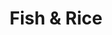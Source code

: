 ---
layout: place
title: Fish & Rice
permalink: /oregon/portland/fish-rice.html
stateAbbr: OR
stateName: Oregon
cityName: Portland
seo:
  type: restaurant
  links: http://www.fishnrice.com/
place_id: ChIJY8MROHIJlVQR3NC3NJKPXmE
photos:
  - name: >-
      places/ChIJY8MROHIJlVQR3NC3NJKPXmE/photos/AeeoHcJaqDFJIMTCBCRvYRDCElzuALuZA-IhdMLAXiZYjUPBA5o1qelcl_S8kh8ClGBgyoMGZHseI6CPYCl4p3ZdrrF_IpMeOtUnXfISLGZSai0Xv1bw6FVsqrHBQb3woIqgjBLw5ywjyIU1R0eVpMNYqMPwM5Z7M9UVQ1NTAXlgLZZNlqjbAR3mafJj9RBEfhDc_hr1nkFioQszh2QmcJOE3q6dlO2rizHG-2cHnXfsVM_295Evui3vxXu6ZHTiqzLnr6_ZQozhv0akMIE4LVB5w3qJxt2U0hn7kRPMhRcteBhfds0_PDgqsJGXdjbGeM9kmRjGY2t5a4pdUSRdvh_vrtqqgO-LYBtgUTp9NLh3NQ74T21q4SX8OIArSvzAnhwPMAszTaeNWHJ4pWDAAXsPqp59yYYbtLeKaCXmaCmxKmfs1QPp
    widthPx: 4000
    heightPx: 3000
    authorAttributions:
      - displayName: Evan H
        uri: https://maps.google.com/maps/contrib/107749953225573353466
        photoUri: >-
          https://lh3.googleusercontent.com/a-/ALV-UjXRuhWRGgFsTLD-ggywd3XFV6TqVqwjrHgEnSqTkyvv6IVTfk3c=s100-p-k-no-mo
    flagContentUri: >-
      https://www.google.com/local/imagery/report/?cb_client=maps_api_places.places_api&image_key=!1e10!2sCIHM0ogKEICAgICugde0xgE&hl=en-US
    googleMapsUri: >-
      https://www.google.com/maps/place//data=!3m4!1e2!3m2!1sCIHM0ogKEICAgICugde0xgE!2e10!4m2!3m1!1s0x549509723811c363:0x615e8f9234b7d0dc
  - name: >-
      places/ChIJY8MROHIJlVQR3NC3NJKPXmE/photos/AeeoHcJlk4hfgXnJlBOkpC_tn7GedTkIvwTDWpEQX2FW9N3PitOeIYVt9pEe-Db792_TyBPi9l64BUBCBKcXZuynib6zo39xVlxV3ZyzCDXztsPCTTuc2Z1d6TC5KRJMGLsk7pTVKlF8EGNWXiWcBzVn73l37l-wlYmbw1_eNk1k6Y0qwnT_opfEzC9uXf1F938zbBfP4i8JwugKXOSQQquGP2MwazixInVrk7nsA3sMeuaPKLlooelwNm4EzjQocliejY-Xbaxr6TfYnZTQiNkIuqWst7tbwoKcesBFfkGLqAp_mJY2LZf9kqv9MbQQDHWO6ELbrLWweMhb9isMAD0qXKTRuJ1DyyXXb1yoPGnEL_Y4NAaHgppq91UfIvUUv70r3NUT_d_GMWdsk10f4UAhIas8VI2PS0sg-HKMLVMSIncbgjk
    widthPx: 4080
    heightPx: 3072
    authorAttributions:
      - displayName: Gary Peck
        uri: https://maps.google.com/maps/contrib/105414482566354419735
        photoUri: >-
          https://lh3.googleusercontent.com/a-/ALV-UjV7rfoCvMRAPqzGColHrjo2vgTG8Nu7trCJJNz_lCjkL9XHIj7oyA=s100-p-k-no-mo
    flagContentUri: >-
      https://www.google.com/local/imagery/report/?cb_client=maps_api_places.places_api&image_key=!1e10!2sCIHM0ogKEICAgIDWzf2JlgE&hl=en-US
    googleMapsUri: >-
      https://www.google.com/maps/place//data=!3m4!1e2!3m2!1sCIHM0ogKEICAgIDWzf2JlgE!2e10!4m2!3m1!1s0x549509723811c363:0x615e8f9234b7d0dc
  - name: >-
      places/ChIJY8MROHIJlVQR3NC3NJKPXmE/photos/AeeoHcLUXmMzzQ7Bd5rngUkcLzXo5ixClIlQI8LhjsFKOlnStqas31tsUMffCctowvMy5ssXxY5pis49KB3_w36mXMNM-NTSXMe_nNw4z_JP1N6W3qlJG8qNu5Q3mjfkWGpp1cY-1tVeC-hsDpNZG8bBI5mHpaaagt3zhA-6HV1PzVyYTIcXk7v0DjQ_I-_weS_L7iftbAXHEKtztb3RsH00-Yo8f5k9JaerYG8HrAXMkrLExuKwXUzLQAFrjhOvZv7luMuTQ1tfoEbLHdmZLQkAz6UH2iAxBtmVmDegqSPEx17Jktfxm5vta4_M0heSpS4Y6EnAuFm_iJrpy3jgRHDWixd1TF0-zGFw_z9L6R9KutSDlFoo_mCUcw4TFI08oCPHDdBkLRdOkDFtNcfsn4wN_L70SwKBhcj2locsP-9hbWvfL3U
    widthPx: 3600
    heightPx: 4800
    authorAttributions:
      - displayName: nksrower
        uri: https://maps.google.com/maps/contrib/101356764554085318539
        photoUri: >-
          https://lh3.googleusercontent.com/a/ACg8ocLeTYLJk3leDPLuPztbQRX-AzKFjNEP_uNC0mg2sLbfOngG_A=s100-p-k-no-mo
    flagContentUri: >-
      https://www.google.com/local/imagery/report/?cb_client=maps_api_places.places_api&image_key=!1e10!2sCIHM0ogKEICAgICb1ojl0wE&hl=en-US
    googleMapsUri: >-
      https://www.google.com/maps/place//data=!3m4!1e2!3m2!1sCIHM0ogKEICAgICb1ojl0wE!2e10!4m2!3m1!1s0x549509723811c363:0x615e8f9234b7d0dc
  - name: >-
      places/ChIJY8MROHIJlVQR3NC3NJKPXmE/photos/AeeoHcJ7EM74AkmlFt_J-zF669u6GW4HxigNfOfNBLWUS5KvE2NNUXeiSnldu9wUOJ8MJ5r8R8w_FrJy_ZORaV8UuTWn0C4BJGD8net95QV5GwGxcsnGMjuvS7JyuqG-Sqqpus-_HcfrgE0OMlVLmJ61TQotFbj-_ES3Pj4fJBmnIF6DxPSyl5pJ_CwCrHsYCtu8WRzOJFe80SqV1l8WD2jKXPMAf_vV_iEvojL9COehzQe0QlZ2EL38FsqrA2q8y_BVNClH1YPGNJKlBGsf9LgRsNxGaO3O0SnVGpju-69GTASpRl9k-gaxx5KpQoy-NtthqDnO9b8PS_PtJX4hQp5IHFEvFWFaXEXl29Ba93cn8gBhlDQ2Uqy1MZXUEX06WA7KcXvW91UtX9VSfKza8HGu5-x6nxs5vrhsMncNKmnb4Ce3ww
    widthPx: 4080
    heightPx: 3072
    authorAttributions:
      - displayName: Virginia Liao
        uri: https://maps.google.com/maps/contrib/108659835961229463250
        photoUri: >-
          https://lh3.googleusercontent.com/a/ACg8ocJ6h4o8pg4dHvhdB5zqWzMk_jg9Al8ibk6GKf-MR2z2XJWXZF44=s100-p-k-no-mo
    flagContentUri: >-
      https://www.google.com/local/imagery/report/?cb_client=maps_api_places.places_api&image_key=!1e10!2sCIHM0ogKEICAgICvo7HXcA&hl=en-US
    googleMapsUri: >-
      https://www.google.com/maps/place//data=!3m4!1e2!3m2!1sCIHM0ogKEICAgICvo7HXcA!2e10!4m2!3m1!1s0x549509723811c363:0x615e8f9234b7d0dc
  - name: >-
      places/ChIJY8MROHIJlVQR3NC3NJKPXmE/photos/AeeoHcIUk0tWKp-n3atiffxW1I4UDiKr1MZ5HMIMRVr3pyWcFDeKk6wZSwUZVl76GGfHazAkkh-N94Hj4lR4TDJvRoThXWpjL9bDGc4xYcxMYSF72wGFIBLtAu1intwcvB0U4vclw-zWjFdLccVF-7fH663-DGvtpQZ4FuNqecVA5X_oVPcN3c1zWVDQezp-8KZ8EG5mN5GrzzpB5m_YYzmz0ghd3hrDpdIMbPz3FeNDlR19pwRpIVJv1CFTZEDfR-DSKOpewCyBfmQFAi6F7q6AcFBIYfGGFRa0nYMuUlfYGZiz7zhXxloSOM0y3mfvwN-oXK1OneFDjhkEhETBwJWR1N0IFAl1jhg4nKgYJG5KgOpjRxW0HPxLGlcshGk5jItyKyZmT1MFxU-md1HojIFTRuX1Jr0AmWhDH_NxgqIwbBk
    widthPx: 4032
    heightPx: 3024
    authorAttributions:
      - displayName: Antoine Pham
        uri: https://maps.google.com/maps/contrib/115378522814668804793
        photoUri: >-
          https://lh3.googleusercontent.com/a-/ALV-UjVscMN3oIwTcd6b_iT2t97j34W1g-aEXgzxwXqbL4c-kcdG4oQxMA=s100-p-k-no-mo
    flagContentUri: >-
      https://www.google.com/local/imagery/report/?cb_client=maps_api_places.places_api&image_key=!1e10!2sCIHM0ogKEICAgIDv3NjaZA&hl=en-US
    googleMapsUri: >-
      https://www.google.com/maps/place//data=!3m4!1e2!3m2!1sCIHM0ogKEICAgIDv3NjaZA!2e10!4m2!3m1!1s0x549509723811c363:0x615e8f9234b7d0dc
  - name: >-
      places/ChIJY8MROHIJlVQR3NC3NJKPXmE/photos/AeeoHcIGEL3NGa5l1qZr7mmSeqw5ncXg4b_FmG9qCE-zk5BdC6V4YuxpJ-sJiZEFsN1EASFdCSzdFdJ8bvrX8gl_AhAhN_8MiRp0wuUOERVAqhSX-RG0BJs50Y83DUQ8Tgjiv5NLUwE4No1QZM3ZekH6QUPRw0Widgp9U9qm_8ZiieavuidJ2n6b9DQmrL8kM6ALJ2E13RJM16C8uLWW1C5larTTmOMfYMa5Hfwe-kSuMGD3OT59kXM5MhxrxNUNYs8zj3-g5WlHd2BLISyA_sDFjoCpyT_j2jffCdhyxdXRKWwDlTq4_MHGRPMWnPWRW_c1qF_4nAKxWqXiQd8q97b7jphH95N5JqY48hkg8UtfFJH7yffBUcyRc_icIVL7YM-Axv-n0ontC2t9I4XI5z6wja-uXW5e1cYM-pM7QpvUhdAhKiPc
    widthPx: 4032
    heightPx: 3024
    authorAttributions:
      - displayName: Nolan Rumble
        uri: https://maps.google.com/maps/contrib/114087553535490046778
        photoUri: >-
          https://lh3.googleusercontent.com/a-/ALV-UjUzo8PZLUPy8Ibag4B6TpA6YenlD3U6uREm5H1muAOYlnK9_cwk=s100-p-k-no-mo
    flagContentUri: >-
      https://www.google.com/local/imagery/report/?cb_client=maps_api_places.places_api&image_key=!1e10!2sCIHM0ogKEICAgICT9pu2pwE&hl=en-US
    googleMapsUri: >-
      https://www.google.com/maps/place//data=!3m4!1e2!3m2!1sCIHM0ogKEICAgICT9pu2pwE!2e10!4m2!3m1!1s0x549509723811c363:0x615e8f9234b7d0dc
  - name: >-
      places/ChIJY8MROHIJlVQR3NC3NJKPXmE/photos/AeeoHcJh9jZCiGGpv0TU_MFWZNuZsY2xej6mJRZ08sLRAW6l2gR2GGSouXCLWZKtIrRTLEB2PxFVy5j_183Bu7eCB8xYyFncenfi_KVWzlW0xgnTF4Qg7q57WkGokdd7DwRnff8K__4nkZpHW5uV5-DigE1N5HOaeybd08dBL1fCUsgpiRNkOA5iVD0BjJJJls7jRFnyXAXsr3w2qujY_RqRiyb8x6JMr2Nh7VPiFMU2AUHxT1Agu_qaQhRNSstxVP9Cqpi63HOV0euhHw3kxX5nVPrSXD-FaHMFcc_8fgnVgA6CbsUiXjwUGHYEh6tVTeHGqfj1pRv9hx-4lEczMvFXKLuSMw-BOAIytWRQKezHQdU-dRTomi6IXU-_d3EhzkUwlvdBqGanLEZTHoVyzyZNNSS2odE5K_JHy6O44FvnYQrT_H3O
    widthPx: 3000
    heightPx: 4000
    authorAttributions:
      - displayName: Evan H
        uri: https://maps.google.com/maps/contrib/107749953225573353466
        photoUri: >-
          https://lh3.googleusercontent.com/a-/ALV-UjXRuhWRGgFsTLD-ggywd3XFV6TqVqwjrHgEnSqTkyvv6IVTfk3c=s100-p-k-no-mo
    flagContentUri: >-
      https://www.google.com/local/imagery/report/?cb_client=maps_api_places.places_api&image_key=!1e10!2sCIHM0ogKEICAgIDulf-w8wE&hl=en-US
    googleMapsUri: >-
      https://www.google.com/maps/place//data=!3m4!1e2!3m2!1sCIHM0ogKEICAgIDulf-w8wE!2e10!4m2!3m1!1s0x549509723811c363:0x615e8f9234b7d0dc
  - name: >-
      places/ChIJY8MROHIJlVQR3NC3NJKPXmE/photos/AeeoHcIFfRaPQDpC9YPl6Vdls1tNorPA73QiZhNXvBcVrKak_9lLtMpoLsZ8EvnY2CBfggCaZgiKZ_KDo0AjnDBNFsNg43ozIVnBRE3s7slpRpW-N_mE8L2M8beY2Nu5Hhr-wtM6JIoA6pYC-1VJsLs47ovlbuX0Dt1O2YeZMnxWzEZYVB1GvltXtTivqWvU5PMji3Z-RweZlKjXOI8yi8htmYjhBr6JCiOVhN8-D6silH_EK_SLYkJ5rE93O1DYihK6oErnJHzScc_sSRMwngeAthJRhBDTc5IPij6AovkpRlt3QQSTlcFl8rr9H_KD9TLxQFRi0p59sxaa3HEPMTlz6W2YWL2oDqLoh0aBM-dR6JXyaiwTWpTcz2Pu_MqSsGUFWWwLIiugZHp3vKiSIng-NJosp7Ty7yMdIMBI7ldZpx0
    widthPx: 1595
    heightPx: 1595
    authorAttributions:
      - displayName: Alan Akwai
        uri: https://maps.google.com/maps/contrib/104186486710738686072
        photoUri: >-
          https://lh3.googleusercontent.com/a/ACg8ocIAdvVxGP7vtCGKecmOJ-iEDmhZgjyMyFhx3I0U92GXnzY8Zw=s100-p-k-no-mo
    flagContentUri: >-
      https://www.google.com/local/imagery/report/?cb_client=maps_api_places.places_api&image_key=!1e10!2sCIHM0ogKEICAgICL-P6KAw&hl=en-US
    googleMapsUri: >-
      https://www.google.com/maps/place//data=!3m4!1e2!3m2!1sCIHM0ogKEICAgICL-P6KAw!2e10!4m2!3m1!1s0x549509723811c363:0x615e8f9234b7d0dc
  - name: >-
      places/ChIJY8MROHIJlVQR3NC3NJKPXmE/photos/AeeoHcKsxG2cL6-iCjtbCLbmuN0poiFL4IvZYs5z2DBMEn2OtKvGmo8C61N1qpAF1Hh4ARBFm3BxgF55Bg4Grf3LN6ABjFjByU-P8JGrFGaa0CTCmHGfCKsq6HrRN6b7bITI9YHUDs_uC6fUp2xT9QJUJTOGi3FoUT89Bm14Pe2l9TLA4hSUYW6v9u-TzdMKEfh3GKWAOu9bfdM-LNmJkiG2T4JAj4VYmS5oEuXpQQZgxiro-_QpaiwcWt1j-SIxCtGlUdYq3FGvdpH6uhayZDdutHgJ6RsgE-61DJipo2gkIYGTDAmLyeuc2YmVt5yUx20vQjQduz59AVYVFCjk6WvRkUjxQJxjrosg4JQOVdpnk8RIVD4aTsoduPH2C6MX3r2Ekf24KCeppXoy0zWX7WSE7kk7rbHT5TmvEGG9VxFGx-pFcg
    widthPx: 3024
    heightPx: 4032
    authorAttributions:
      - displayName: Sherrie Cerrito
        uri: https://maps.google.com/maps/contrib/108516013651689926662
        photoUri: >-
          https://lh3.googleusercontent.com/a-/ALV-UjW9-9sLj17mpLn_Aj6k9FZ6RSFWMJ9U5Fj_NGqm7QDGOfYAeuCx=s100-p-k-no-mo
    flagContentUri: >-
      https://www.google.com/local/imagery/report/?cb_client=maps_api_places.places_api&image_key=!1e10!2sCIHM0ogKEICAgIDeg-TMEQ&hl=en-US
    googleMapsUri: >-
      https://www.google.com/maps/place//data=!3m4!1e2!3m2!1sCIHM0ogKEICAgIDeg-TMEQ!2e10!4m2!3m1!1s0x549509723811c363:0x615e8f9234b7d0dc
  - name: >-
      places/ChIJY8MROHIJlVQR3NC3NJKPXmE/photos/AeeoHcL-awA8iQVazoyhVdSKE2TcD-JC1IgXAzSKq1NQC2zHK_gRz8-i8sBrAqg6Op9Fkwmmbl-ODhTdGkdOz0dnYVEI4u9SVSO3Mo2uvLLLtHfHxbi9qD_vX9UIL4mLnN5fTV8qw4avfHzog7nPzsEalTEZ9mED8o8ENxua6UI99rmIEH3cPRf4sIxNW-lxswqFMqeF39_RyHXTHfGgC9yDHTsdvkEdSfF4FOETCPoUU89TTVwk7LX5LE8dc9c5Ts5l8pwaO9eKAZqafp5WhaY8lNdBICrafuXokCJ6mJF3P3uIFIOhTECb7tTnkAFeibh_v9IgDRVJ73Pi0L37tCBY5vFUCclw2kJcY7nmxwk4afGvAaeaNR5mK3Ex6AsyFJG-r0AxS1lPzhaktML3xocIfAXKNqKl5EdMod-V5MCcyn8VszI
    widthPx: 3000
    heightPx: 4000
    authorAttributions:
      - displayName: Bek K
        uri: https://maps.google.com/maps/contrib/107641353519437648618
        photoUri: >-
          https://lh3.googleusercontent.com/a-/ALV-UjWrAQ92Zn_L1_3JdZ7AqSigiOEExTwFgiWNcNcaNKz-4c6Fr66e=s100-p-k-no-mo
    flagContentUri: >-
      https://www.google.com/local/imagery/report/?cb_client=maps_api_places.places_api&image_key=!1e10!2sCIHM0ogKEICAgMCwgJu41AE&hl=en-US
    googleMapsUri: >-
      https://www.google.com/maps/place//data=!3m4!1e2!3m2!1sCIHM0ogKEICAgMCwgJu41AE!2e10!4m2!3m1!1s0x549509723811c363:0x615e8f9234b7d0dc
address: 2332 NW Westover Rd, Portland, OR 97210, USA
street: 2332 NW Westover Rd
city: Portland
state: OR
zip: '97210'
country: USA
neighborhood: Northwest Portland
latitude: '45.524483'
longitude: '-122.699201'
accessibility_options:
  wheelchairAccessibleEntrance: true
  wheelchairAccessibleRestroom: true
  wheelchairAccessibleSeating: true
business_status: OPERATIONAL
name: Fish & Rice
google_maps_links:
  directionsUri: >-
    https://www.google.com/maps/dir//''/data=!4m7!4m6!1m1!4e2!1m2!1m1!1s0x549509723811c363:0x615e8f9234b7d0dc!3e0
  placeUri: https://maps.google.com/?cid=7016203127602270428
  writeAReviewUri: >-
    https://www.google.com/maps/place//data=!4m3!3m2!1s0x549509723811c363:0x615e8f9234b7d0dc!12e1
  reviewsUri: >-
    https://www.google.com/maps/place//data=!4m4!3m3!1s0x549509723811c363:0x615e8f9234b7d0dc!9m1!1b1
  photosUri: >-
    https://www.google.com/maps/place//data=!4m3!3m2!1s0x549509723811c363:0x615e8f9234b7d0dc!10e5
primary_type: Sushi Restaurant
opening_hours:
  openNow: false
  periods:
    - open:
        day: 2
        hour: 12
        minute: 0
      close:
        day: 2
        hour: 14
        minute: 30
    - open:
        day: 2
        hour: 16
        minute: 0
      close:
        day: 2
        hour: 20
        minute: 0
    - open:
        day: 3
        hour: 12
        minute: 0
      close:
        day: 3
        hour: 14
        minute: 30
    - open:
        day: 3
        hour: 16
        minute: 0
      close:
        day: 3
        hour: 20
        minute: 0
    - open:
        day: 4
        hour: 12
        minute: 0
      close:
        day: 4
        hour: 14
        minute: 30
    - open:
        day: 4
        hour: 16
        minute: 0
      close:
        day: 4
        hour: 20
        minute: 0
    - open:
        day: 5
        hour: 12
        minute: 0
      close:
        day: 5
        hour: 14
        minute: 30
    - open:
        day: 5
        hour: 16
        minute: 0
      close:
        day: 5
        hour: 20
        minute: 0
    - open:
        day: 6
        hour: 12
        minute: 0
      close:
        day: 6
        hour: 14
        minute: 30
    - open:
        day: 6
        hour: 16
        minute: 0
      close:
        day: 6
        hour: 20
        minute: 0
  weekdayDescriptions:
    - 'Monday: Closed'
    - 'Tuesday: 12:00 – 2:30 PM, 4:00 – 8:00 PM'
    - 'Wednesday: 12:00 – 2:30 PM, 4:00 – 8:00 PM'
    - 'Thursday: 12:00 – 2:30 PM, 4:00 – 8:00 PM'
    - 'Friday: 12:00 – 2:30 PM, 4:00 – 8:00 PM'
    - 'Saturday: 12:00 – 2:30 PM, 4:00 – 8:00 PM'
    - 'Sunday: Closed'
  nextOpenTime: '2025-05-03T23:00:00Z'
secondary_opening_hours:
  regular:
    weekdayDescriptions: null
    type: null
  current:
    weekdayDescriptions: null
    type: null
phone: (503) 954-1270
price_level: PRICE_LEVEL_MODERATE
price_range: $10 &ndash; $20
rating: '4.6'
rating_count: 405
website: http://www.fishnrice.com/
description: >-
  Discover Fish & Rice in Portland, OR$$$Nestled in the heart of Portland, OR,
  Fish & Rice stands out as a stylish sushi restaurant offering a welcoming
  counter-serve experience with fresh, high-quality seafood selections. This
  spot emphasizes an understated ambiance that pairs perfectly with its array of
  sushi, sashimi, and sake options, making it a go-to choice for those seeking
  sushi places near me in a relaxed setting. Accessibility features like
  wheelchair-friendly entrances and seating add to its appeal, ensuring everyone
  can enjoy the flavorful dishes without hassle. Patrons appreciate the outdoor
  seating and moderate pricing, which enhance the overall dining vibe, while the
  focus on fresh ingredients keeps it among the top-rated sushi restaurants in
  the area. Whether you're looking for a quick meal or a taste of authentic
  Japanese flavors close to home, this location delivers a satisfying blend of
  simplicity and quality.
generative_summary: >-
  Discover Fish & Rice in Portland, OR$$$Nestled in the heart of Portland, OR,
  Fish & Rice stands out as a stylish sushi restaurant offering a welcoming
  counter-serve experience with fresh, high-quality seafood selections. This
  spot emphasizes an understated ambiance that pairs perfectly with its array of
  sushi, sashimi, and sake options, making it a go-to choice for those seeking
  sushi places near me in a relaxed setting. Accessibility features like
  wheelchair-friendly entrances and seating add to its appeal, ensuring everyone
  can enjoy the flavorful dishes without hassle. Patrons appreciate the outdoor
  seating and moderate pricing, which enhance the overall dining vibe, while the
  focus on fresh ingredients keeps it among the top-rated sushi restaurants in
  the area. Whether you're looking for a quick meal or a taste of authentic
  Japanese flavors close to home, this location delivers a satisfying blend of
  simplicity and quality.
generative_disclosure: Summarized by AI using the Grok-3-Mini model.
reviews:
  - name: >-
      places/ChIJY8MROHIJlVQR3NC3NJKPXmE/reviews/ChZDSUhNMG9nS0VJQ0FnTUN3Z0p1NEZBEAE
    relativePublishTimeDescription: a month ago
    rating: 5
    text:
      text: >-
        Best Sushi I've had (fresh)!  The owner is super sweet and explained
        where in Japan he sourced the sake we tried.
      languageCode: en
    originalText:
      text: >-
        Best Sushi I've had (fresh)!  The owner is super sweet and explained
        where in Japan he sourced the sake we tried.
      languageCode: en
    authorAttribution:
      displayName: Bek K
      uri: https://www.google.com/maps/contrib/107641353519437648618/reviews
      photoUri: >-
        https://lh3.googleusercontent.com/a-/ALV-UjWrAQ92Zn_L1_3JdZ7AqSigiOEExTwFgiWNcNcaNKz-4c6Fr66e=s128-c0x00000000-cc-rp-mo-ba4
    publishTime: '2025-03-15T19:28:45.052209Z'
    flagContentUri: >-
      https://www.google.com/local/review/rap/report?postId=ChZDSUhNMG9nS0VJQ0FnTUN3Z0p1NEZBEAE&d=17924085&t=1
    googleMapsUri: >-
      https://www.google.com/maps/reviews/data=!4m6!14m5!1m4!2m3!1sChZDSUhNMG9nS0VJQ0FnTUN3Z0p1NEZBEAE!2m1!1s0x549509723811c363:0x615e8f9234b7d0dc
  - name: >-
      places/ChIJY8MROHIJlVQR3NC3NJKPXmE/reviews/ChdDSUhNMG9nS0VJQ0FnSUR2M05qYXhBRRAB
    relativePublishTimeDescription: 4 months ago
    rating: 4
    text:
      text: >-
        Very tasty fish. Dry/old rice though. Would come back. Rec tuna bowl,
        spicy bowl, and spam musubi
      languageCode: en
    originalText:
      text: >-
        Very tasty fish. Dry/old rice though. Would come back. Rec tuna bowl,
        spicy bowl, and spam musubi
      languageCode: en
    authorAttribution:
      displayName: Antoine Pham
      uri: https://www.google.com/maps/contrib/115378522814668804793/reviews
      photoUri: >-
        https://lh3.googleusercontent.com/a-/ALV-UjVscMN3oIwTcd6b_iT2t97j34W1g-aEXgzxwXqbL4c-kcdG4oQxMA=s128-c0x00000000-cc-rp-mo-ba4
    publishTime: '2024-12-18T12:33:50.687963Z'
    flagContentUri: >-
      https://www.google.com/local/review/rap/report?postId=ChdDSUhNMG9nS0VJQ0FnSUR2M05qYXhBRRAB&d=17924085&t=1
    googleMapsUri: >-
      https://www.google.com/maps/reviews/data=!4m6!14m5!1m4!2m3!1sChdDSUhNMG9nS0VJQ0FnSUR2M05qYXhBRRAB!2m1!1s0x549509723811c363:0x615e8f9234b7d0dc
  - name: >-
      places/ChIJY8MROHIJlVQR3NC3NJKPXmE/reviews/ChZDSUhNMG9nS0VJQ0FnSUNYdU9ER0ZBEAE
    relativePublishTimeDescription: 6 months ago
    rating: 5
    text:
      text: >-
        I genuinely love how they prep and serve food to customers.

        Quality foods neatly served on delicate and aesthetic plates.

        I could definitely tell how this experience going to unfold even before
        taking my first bite by seeing how English cucumbers are sliced and cut
        in uniform size, Toro nigiri blow torched at spot-on texture. not to
        mention those snowpeak mugs and seat cushions.

        Ambience, service 5/5 stars, last but not least the food.
      languageCode: en
    originalText:
      text: >-
        I genuinely love how they prep and serve food to customers.

        Quality foods neatly served on delicate and aesthetic plates.

        I could definitely tell how this experience going to unfold even before
        taking my first bite by seeing how English cucumbers are sliced and cut
        in uniform size, Toro nigiri blow torched at spot-on texture. not to
        mention those snowpeak mugs and seat cushions.

        Ambience, service 5/5 stars, last but not least the food.
      languageCode: en
    authorAttribution:
      displayName: Whisoo Lee
      uri: https://www.google.com/maps/contrib/103440961263014856393/reviews
      photoUri: >-
        https://lh3.googleusercontent.com/a/ACg8ocKRwFGJgL4Z-_7Q4PyDAiNj-QsQCaM-Y1bFX3jAcjztFDMl9g=s128-c0x00000000-cc-rp-mo
    publishTime: '2024-10-13T20:58:25.690029Z'
    flagContentUri: >-
      https://www.google.com/local/review/rap/report?postId=ChZDSUhNMG9nS0VJQ0FnSUNYdU9ER0ZBEAE&d=17924085&t=1
    googleMapsUri: >-
      https://www.google.com/maps/reviews/data=!4m6!14m5!1m4!2m3!1sChZDSUhNMG9nS0VJQ0FnSUNYdU9ER0ZBEAE!2m1!1s0x549509723811c363:0x615e8f9234b7d0dc
  - name: >-
      places/ChIJY8MROHIJlVQR3NC3NJKPXmE/reviews/ChdDSUhNMG9nS0VJQ0FnSUR6bDg3djF3RRAB
    relativePublishTimeDescription: 10 months ago
    rating: 5
    text:
      text: >-
        I had the spicy poké bowl- fish was very fresh and overall bowl well
        made - delicious.  My friends sushi roll was also great and fresh. The
        site is small but very cute, great for a quick pop in w/ 1 or 2
        friends.  Will definitely return.
      languageCode: en
    originalText:
      text: >-
        I had the spicy poké bowl- fish was very fresh and overall bowl well
        made - delicious.  My friends sushi roll was also great and fresh. The
        site is small but very cute, great for a quick pop in w/ 1 or 2
        friends.  Will definitely return.
      languageCode: en
    authorAttribution:
      displayName: Kimberly Moore
      uri: https://www.google.com/maps/contrib/113079711643199310234/reviews
      photoUri: >-
        https://lh3.googleusercontent.com/a-/ALV-UjVC_JVrwc-OUMvP7l-8wvcR1VroPQGfSNDQnquIVSEDHDcHJLCtAA=s128-c0x00000000-cc-rp-mo-ba2
    publishTime: '2024-06-13T03:47:01.848446Z'
    flagContentUri: >-
      https://www.google.com/local/review/rap/report?postId=ChdDSUhNMG9nS0VJQ0FnSUR6bDg3djF3RRAB&d=17924085&t=1
    googleMapsUri: >-
      https://www.google.com/maps/reviews/data=!4m6!14m5!1m4!2m3!1sChdDSUhNMG9nS0VJQ0FnSUR6bDg3djF3RRAB!2m1!1s0x549509723811c363:0x615e8f9234b7d0dc
  - name: >-
      places/ChIJY8MROHIJlVQR3NC3NJKPXmE/reviews/ChdDSUhNMG9nS0VJQ0FnSUQteU9XTjZBRRAB
    relativePublishTimeDescription: 2 years ago
    rating: 5
    text:
      text: >-
        This was my favorite sushi place here in Portland and my go to whenever
        I was craving it. The fish was always fresh, flavorful, and high quality
        and it was very reasonably priced in my opinion. My personal go to items
        were their bowls, especially the scallop bowl and when I wanted to treat
        myself I'd get the chirashi bowl. I was sad when I walked by a few weeks
        ago and saw that they're now closed. I'm glad I got to get many great
        meals from them and wish everyone there the best in the future!
      languageCode: en
    originalText:
      text: >-
        This was my favorite sushi place here in Portland and my go to whenever
        I was craving it. The fish was always fresh, flavorful, and high quality
        and it was very reasonably priced in my opinion. My personal go to items
        were their bowls, especially the scallop bowl and when I wanted to treat
        myself I'd get the chirashi bowl. I was sad when I walked by a few weeks
        ago and saw that they're now closed. I'm glad I got to get many great
        meals from them and wish everyone there the best in the future!
      languageCode: en
    authorAttribution:
      displayName: Sofia Contreras
      uri: https://www.google.com/maps/contrib/101209130628504435844/reviews
      photoUri: >-
        https://lh3.googleusercontent.com/a/ACg8ocJ7q8Gm4in-1JGgKye7U0Rp6pazS7FK_K2JzDkbfYP4Rbmj1Q=s128-c0x00000000-cc-rp-mo
    publishTime: '2022-11-19T22:31:21.412516Z'
    flagContentUri: >-
      https://www.google.com/local/review/rap/report?postId=ChdDSUhNMG9nS0VJQ0FnSUQteU9XTjZBRRAB&d=17924085&t=1
    googleMapsUri: >-
      https://www.google.com/maps/reviews/data=!4m6!14m5!1m4!2m3!1sChdDSUhNMG9nS0VJQ0FnSUQteU9XTjZBRRAB!2m1!1s0x549509723811c363:0x615e8f9234b7d0dc
review_summary: >-
  Insights from Recent Reviews$$$Folks checking out this sushi spot often
  highlight the super fresh fish and well-prepared bowls, making it a solid pick
  for anyone craving reliable Japanese cuisine. Many comments praise the tasty
  options like poke bowls and nigiri, noting how the flavors really hit the spot
  without any fuss. The atmosphere comes across as bright and inviting, with
  friendly service that adds a nice touch to the meal. Overall, diners seem
  eager to return for the consistent quality and value, keeping things upbeat
  even with minor notes on rice texture. If you're hunting for the best sushi
  near me, this place earns high marks for its honest, feel-good vibes that keep
  the experience enjoyable and straightforward.
review_disclosure: Summarized by AI using the Grok-3-Mini model.
parking_options:
  freeParkingLot: true
  paidStreetParking: true
  valetParking: false
payment_options:
  acceptsCreditCards: true
  acceptsDebitCards: true
  acceptsCashOnly: false
  acceptsNfc: true
allow_dogs: null
curbside_pickup: null
delivery: true
dine_in: true
good_for_children: true
good_for_groups: null
good_for_sports: false
live_music: false
menu_for_children: null
outdoor_seating: true
reservable: false
restroom: true
serves_beer: true
serves_breakfast: null
serves_brunch: null
serves_cocktails: null
serves_coffee: null
serves_dinner: true
serves_dessert: true
serves_lunch: true
serves_vegetarian_food: true
serves_wine: true
takeout: true
update_category: atmosphere
places_description: >-
  Stylish counter-serve operation with an understated ambiance offering sushi,
  sashimi & sake.

---